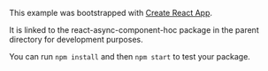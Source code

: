 This example was bootstrapped with [Create React App](https://github.com/facebook/create-react-app).

It is linked to the react-async-component-hoc package in the parent directory for development purposes.

You can run `npm install` and then `npm start` to test your package.
